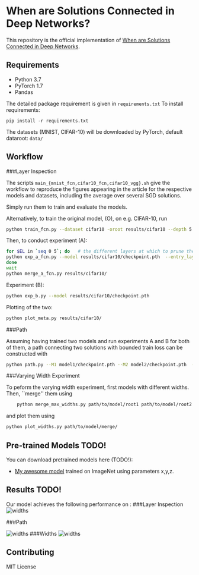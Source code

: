 # When are Solutions Connected in Deep Networks?

This repository is the official implementation of [When are Solutions Connected in Deep Networks](https://arxiv.org/abs/2102.09671). 

## Requirements

 * Python 3.7
 * PyTorch 1.7
 * Pandas

The detailed package requirement is given in ```requirements.txt``` 
To install requirements:

```setup
pip install -r requirements.txt
```

The datasets (MNIST, CIFAR-10) will be downloaded by PyTorch, default dataroot: ```data/```

## Workflow


###Layer Inspection


The scripts ```main_{mnist_fcn,cifar10_fcn,cifar10_vgg}.sh``` give the workflow
to reproduce the figures appearing in the article for the respective models and
datasets, including the average over several SGD solutions.

Simply run them to train and evaluate the models. 

Alternatively, to train the original model, (O), on e.g. CIFAR-10, run
```bash
python train_fcn.py --dataset cifar10 -oroot results/cifar10 --depth 5 --width 500 
```

Then, to conduct experiment (A):
```bash
for $EL in `seq 0 5`; do   # the different layers at which to prune the neurons
python exp_a_fcn.py --model results/cifar10/checkpoint.pth  --entry_layer $EL &
done
wait
python merge_a_fcn.py results/cifar10/
```

Experiment (B):
```bash
python exp_b.py --model results/cifar10/checkpoint.pth 
```

Plotting of the two:
```bash
python plot_meta.py results/cifar10/
```

###Path

Assuming having trained two models and run experiments A and B for both of them, a path connecting two solutions with bounded train loss can be constructed with
```bash
python path.py --M1 model1/checkpoint.pth --M2 model2/checkpoint.pth  --nameA A --nameB B 
```

###Varying Width Experiment


To peform the varying width experiment, first models with different widths. Then, ``merge'' them using 
```bash 
    python merge_max_widths.py path/to/model/root1 path/to/model/root2 ...
```
and plot them using 
```bash
python plot_widths.py path/to/model/merge/
```




## Pre-trained Models TODO!

You can download pretrained models here (TODO!):

- [My awesome model](https://drive.google.com/mymodel.pth) trained on ImageNet using parameters x,y,z. 




## Results TODO!

Our model achieves the following performance on :
###Layer Inspection
![widths](https://github.com/modeconnectivity/modeconnectivity/blob/main/figures/layers.png?raw=true)

###Path

![widths](https://github.com/modeconnectivity/modeconnectivity/blob/main/figures/path.png?raw=true)
###Widths
![widths](https://github.com/modeconnectivity/modeconnectivity/blob/main/figures/widths.png?raw=true)


## Contributing

MIT License


